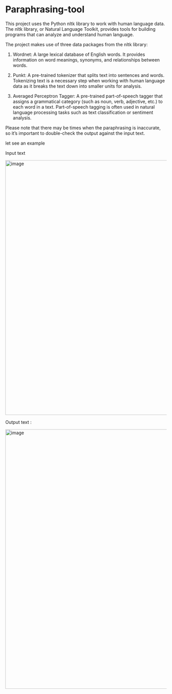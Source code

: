 
# Paraphrasing-tool

This project uses the Python nltk library to work with human language data. The nltk library, or Natural Language Toolkit, provides tools for building programs that can analyze and understand human language.

The project makes use of three data packages from the nltk library:

  1) Wordnet: A large lexical database of English words. It provides information on word meanings, synonyms, and relationships between words.

  2) Punkt: A pre-trained tokenizer that splits text into sentences and words. Tokenizing text is a necessary step when working with human language data as it breaks the text down into smaller units for analysis.

  3) Averaged Perceptron Tagger: A pre-trained part-of-speech tagger that assigns a grammatical category (such as noun, verb, adjective, etc.) to each word in a text. Part-of-speech tagging is often used in natural language processing tasks such as text classification or sentiment analysis.

Please note that there may be times when the paraphrasing is inaccurate, so it’s important to double-check the output against the input text.



let see an example

Input text

<img width="795" alt="image" src="https://user-images.githubusercontent.com/75522377/233284961-645b97d1-e6aa-47ae-8932-9ba250287923.png">

Output text :

<img width="810" alt="image" src="https://user-images.githubusercontent.com/75522377/233285078-d5abb2d2-0468-48f0-98ce-14b6a1d47ef8.png">
